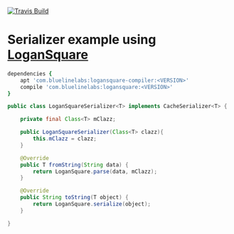 [![Travis Build](https://travis-ci.org/bluelinelabs/LoganSquare.svg)](https://travis-ci.org/bluelinelabs/LoganSquare)

# Serializer example using [LoganSquare](https://github.com/bluelinelabs/LoganSquare)

```ruby
dependencies {
    apt 'com.bluelinelabs:logansquare-compiler:<VERSION>'
    compile 'com.bluelinelabs:logansquare:<VERSION>'
}
```

```java
public class LoganSquareSerializer<T> implements CacheSerializer<T> {

    private final Class<T> mClazz;

    public LoganSquareSerializer(Class<T> clazz){
        this.mClazz = clazz;
    }

    @Override
    public T fromString(String data) {
        return LoganSquare.parse(data, mClazz);
    }

    @Override
    public String toString(T object) {
        return LoganSquare.serialize(object);
    }

}
```
